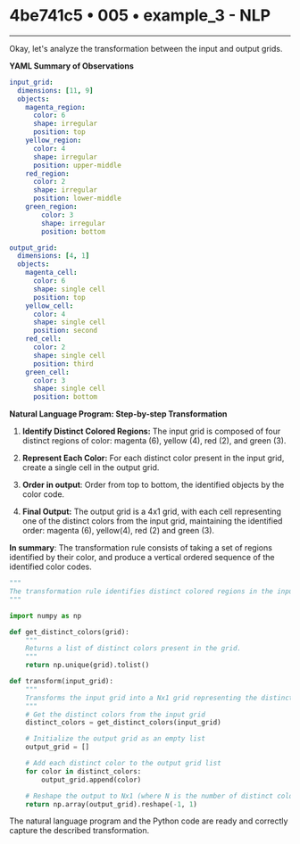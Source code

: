 # 4be741c5 • 005 • example_3 - NLP

---
Okay, let's analyze the transformation between the input and output grids.

**YAML Summary of Observations**

```yaml
input_grid:
  dimensions: [11, 9]
  objects:
    magenta_region:
      color: 6
      shape: irregular
      position: top
    yellow_region:
      color: 4
      shape: irregular
      position: upper-middle
    red_region:
      color: 2
      shape: irregular
      position: lower-middle
    green_region:
        color: 3
        shape: irregular
        position: bottom

output_grid:
  dimensions: [4, 1]
  objects:
    magenta_cell:
      color: 6
      shape: single cell
      position: top
    yellow_cell:
      color: 4
      shape: single cell
      position: second
    red_cell:
      color: 2
      shape: single cell
      position: third
    green_cell:
      color: 3
      shape: single cell
      position: bottom
```

**Natural Language Program: Step-by-step Transformation**

1.  **Identify Distinct Colored Regions:** The input grid is composed of four distinct regions of color: magenta (6), yellow (4), red (2), and green (3).

2.  **Represent Each Color:** For each distinct color present in the input grid, create a single cell in the output grid.

3.  **Order in output**: Order from top to bottom, the identified objects by the color code.

4.  **Final Output:** The output grid is a 4x1 grid, with each cell representing one of the distinct colors from the input grid, maintaining the identified order: magenta (6), yellow(4), red (2) and green (3).

**In summary**: The transformation rule consists of taking a set of regions identified by their color, and produce a vertical ordered sequence of the identified color codes.

```python
"""
The transformation rule identifies distinct colored regions in the input grid and represents each with a single cell in the output grid. The output is a Nx1 grid with cells ordered vertically by their color codes.
"""

import numpy as np

def get_distinct_colors(grid):
    """
    Returns a list of distinct colors present in the grid.
    """
    return np.unique(grid).tolist()

def transform(input_grid):
    """
    Transforms the input grid into a Nx1 grid representing the distinct colors in a specific vertical order.
    """
    # Get the distinct colors from the input grid
    distinct_colors = get_distinct_colors(input_grid)

    # Initialize the output grid as an empty list
    output_grid = []

    # Add each distinct color to the output grid list
    for color in distinct_colors:
        output_grid.append(color)

    # Reshape the output to Nx1 (where N is the number of distinct colors)
    return np.array(output_grid).reshape(-1, 1)
```
The natural language program and the Python code are ready and correctly capture the described transformation.

